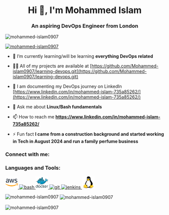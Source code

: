 <h1 align="center">Hi 👋, I'm Mohammed Islam</h1>
<h3 align="center">An aspiring DevOps Engineer from London</h3>

<p align="left"> <img src="https://komarev.com/ghpvc/?username=mohammed-islam0907&label=Profile%20views&color=0e75b6&style=flat" alt="mohammed-islam0907" /> </p>

<p align="left"> <a href="https://github.com/ryo-ma/github-profile-trophy"><img src="https://github-profile-trophy.vercel.app/?username=mohammed-islam0907" alt="mohammed-islam0907" /></a> </p>

- 🌱 I’m currently learning/will be learning **everything DevOps related**

- 👨‍💻 All of my projects are available at [https://github.com/Mohammed-islam0907/learning-devops.git](https://github.com/Mohammed-islam0907/learning-devops.git)

- 📝 I am documenting my DevOps journey on LinkedIn [https://www.linkedin.com/in/mohammed-islam-735a85262/](https://www.linkedin.com/in/mohammed-islam-735a85262/)

- 💬 Ask me about **Linux/Bash fundamentals**

- 📫 How to reach me **https://www.linkedin.com/in/mohammed-islam-735a85262/**

- ⚡ Fun fact **I came from a construction background and started working in Tech in August 2024 and run a family perfume business**

<h3 align="left">Connect with me:</h3>
<p align="left">
</p>

<h3 align="left">Languages and Tools:</h3>
<p align="left"> <a href="https://aws.amazon.com" target="_blank" rel="noreferrer"> <img src="https://raw.githubusercontent.com/devicons/devicon/master/icons/amazonwebservices/amazonwebservices-original-wordmark.svg" alt="aws" width="40" height="40"/> </a> <a href="https://www.gnu.org/software/bash/" target="_blank" rel="noreferrer"> <img src="https://www.vectorlogo.zone/logos/gnu_bash/gnu_bash-icon.svg" alt="bash" width="40" height="40"/> </a> <a href="https://www.docker.com/" target="_blank" rel="noreferrer"> <img src="https://raw.githubusercontent.com/devicons/devicon/master/icons/docker/docker-original-wordmark.svg" alt="docker" width="40" height="40"/> </a> <a href="https://git-scm.com/" target="_blank" rel="noreferrer"> <img src="https://www.vectorlogo.zone/logos/git-scm/git-scm-icon.svg" alt="git" width="40" height="40"/> </a> <a href="https://www.jenkins.io" target="_blank" rel="noreferrer"> <img src="https://www.vectorlogo.zone/logos/jenkins/jenkins-icon.svg" alt="jenkins" width="40" height="40"/> </a> <a href="https://www.linux.org/" target="_blank" rel="noreferrer"> <img src="https://raw.githubusercontent.com/devicons/devicon/master/icons/linux/linux-original.svg" alt="linux" width="40" height="40"/> </a> </p>

<p><img align="left" src="https://github-readme-stats.vercel.app/api/top-langs?username=mohammed-islam0907&show_icons=true&locale=en&layout=compact" alt="mohammed-islam0907" /></p>

<p>&nbsp;<img align="center" src="https://github-readme-stats.vercel.app/api?username=mohammed-islam0907&show_icons=true&locale=en" alt="mohammed-islam0907" /></p>

<p><img align="center" src="https://github-readme-streak-stats.herokuapp.com/?user=mohammed-islam0907&" alt="mohammed-islam0907" /></p>

